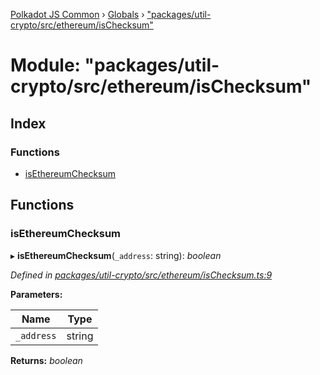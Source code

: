 [Polkadot JS Common](../README.md) › [Globals](../globals.md) › ["packages/util-crypto/src/ethereum/isChecksum"](_packages_util_crypto_src_ethereum_ischecksum_.md)

# Module: "packages/util-crypto/src/ethereum/isChecksum"

## Index

### Functions

* [isEthereumChecksum](_packages_util_crypto_src_ethereum_ischecksum_.md#isethereumchecksum)

## Functions

###  isEthereumChecksum

▸ **isEthereumChecksum**(`_address`: string): *boolean*

*Defined in [packages/util-crypto/src/ethereum/isChecksum.ts:9](https://github.com/polkadot-js/common/blob/a53008fd/packages/util-crypto/src/ethereum/isChecksum.ts#L9)*

**Parameters:**

Name | Type |
------ | ------ |
`_address` | string |

**Returns:** *boolean*
